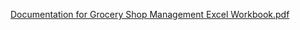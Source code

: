 [Documentation for Grocery Shop Management Excel Workbook.pdf](https://github.com/user-attachments/files/16637682/Documentation.for.Grocery.Shop.Management.Excel.Workbook.pdf)
